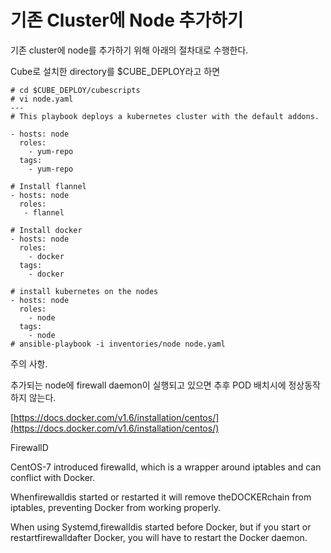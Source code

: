 # 기존 Cluster에 Node 추가하기

기존 cluster에 node를 추가하기 위해 아래의 절차대로 수행한다.

Cube로 설치한 directory를 $CUBE\_DEPLOY라고 하면

```
# cd $CUBE_DEPLOY/cubescripts 
# vi node.yaml
---
# This playbook deploys a kubernetes cluster with the default addons.

- hosts: node
  roles:
    - yum-repo
  tags:
    - yum-repo

# Install flannel
- hosts: node
  roles:
   - flannel

# Install docker
- hosts: node
  roles:
    - docker
  tags:
    - docker

# install kubernetes on the nodes
- hosts: node
  roles:
    - node
  tags:
    - node
# ansible-playbook -i inventories/node node.yaml
```

주의 사항.

추가되는 node에 firewall daemon이 실행되고 있으면 추후 POD 배치시에 정상동작하지 않는다.

[https://docs.docker.com/v1.6/installation/centos/](https://docs.docker.com/v1.6/installation/centos/)

FirewallD

CentOS-7 introduced firewalld, which is a wrapper around iptables and can conflict with Docker.

Whenfirewalldis started or restarted it will remove theDOCKERchain from iptables, preventing Docker from working properly.

When using Systemd,firewalldis started before Docker, but if you start or restartfirewalldafter Docker, you will have to restart the Docker daemon.





